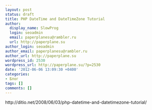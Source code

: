 ```yaml
---
layout: post
status: draft
title: PHP DateTime and DateTimeZone Tutorial
author:
  display_name: SlowProg
  login: seoadmin
  email: paperplanesu@rambler.ru
  url: http://paperplane.su
author_login: seoadmin
author_email: paperplanesu@rambler.ru
author_url: http://paperplane.su
wordpress_id: 2530
wordpress_url: http://paperplane.su/?p=2530
date: '2012-06-06 13:09:30 +0400'
categories:
- Блог
tags: []
comments: []
---
```

<p>http:&#47;&#47;ditio.net&#47;2008&#47;06&#47;03&#47;php-datetime-and-datetimezone-tutorial&#47;</p>
